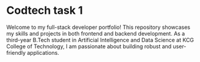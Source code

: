 # Codtech task 1
 Welcome to my full-stack developer portfolio! This repository showcases my skills and projects in both frontend and backend development. As a third-year B.Tech student in Artificial Intelligence and Data Science at KCG College of Technology, I am passionate about building robust and user-friendly applications.
